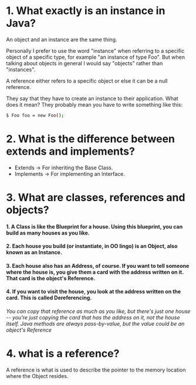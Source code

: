 # 1. What exactly is an instance in Java?

An object and an instance are the same thing.

Personally I prefer to use the word "instance" when referring to a specific object of a specific type, for example "an instance of type Foo". But when talking about objects in general I would say "objects" rather than "instances".

A reference either refers to a specific object or else it can be a null reference.

They say that they have to create an instance to their application. What does it mean?
They probably mean you have to write something like this:
```sh
$ Foo foo = new Foo();
```
# 2. What is the difference between extends and implements?
- Extends -> For inheriting the Base Class.
- Implements -> For implementing an Interface.
# 3. What are classes, references and objects?



#### 1. A Class is like the Blueprint for a house. Using this blueprint, you can build as many houses as you like.
#### 2. Each house you build (or instantiate, in OO lingo) is an Object, also known as an Instance.
#### 3. Each house also has an Address, of course. If you want to tell someone where the house is, you give them a card with the address written on it. That card is the object's Reference.
#### 4. If you want to visit the house, you look at the address written on the card. This is called Dereferencing.
###### You can copy that reference as much as you like, but there's just one house -- you're just copying the card that has the address on it, not the house itself. Java methods are always pass-by-value, but the value could be an object's Reference

# 4. what is a reference?
A reference is what is used to describe the pointer to the memory location where the Object resides.
